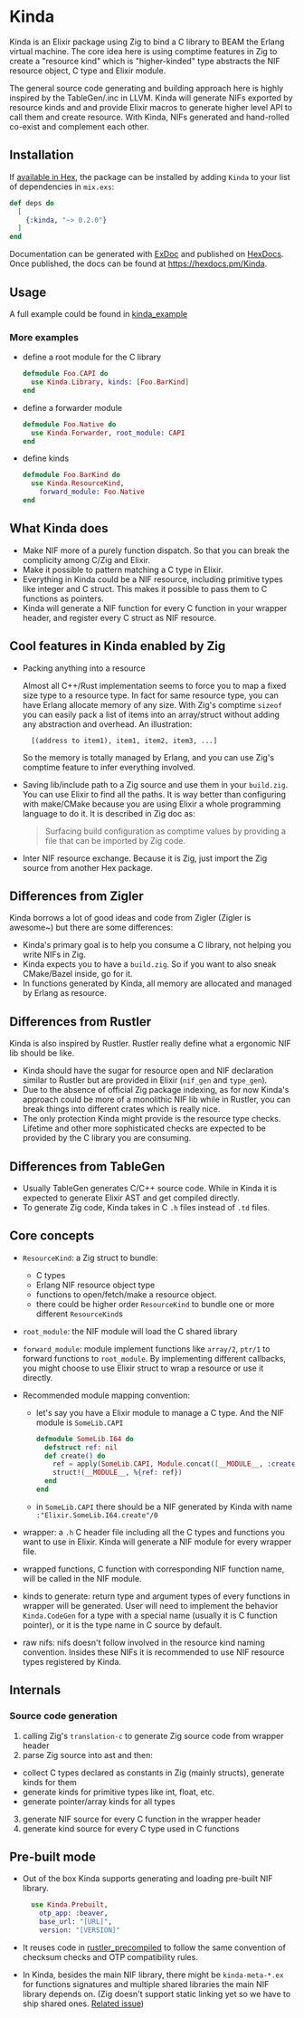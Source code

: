 # Kinda

Kinda is an Elixir package using Zig to bind a C library to BEAM the Erlang virtual machine.
The core idea here is using comptime features in Zig to create a "resource kind" which is "higher-kinded" type abstracts the NIF resource object, C type and Elixir module.

The general source code generating and building approach here is highly inspired by the TableGen/.inc in LLVM.
Kinda will generate NIFs exported by resource kinds and and provide Elixir macros to generate higher level API to call them and create resource.
With Kinda, NIFs generated and hand-rolled co-exist and complement each other.

## Installation

If [available in Hex](https://hex.pm/docs/publish), the package can be installed
by adding `Kinda` to your list of dependencies in `mix.exs`:

```elixir
def deps do
  [
    {:kinda, "~> 0.2.0"}
  ]
end
```

Documentation can be generated with [ExDoc](https://github.com/elixir-lang/ex_doc)
and published on [HexDocs](https://hexdocs.pm). Once published, the docs can
be found at <https://hexdocs.pm/Kinda>.

## Usage

A full example could be found in [kinda_example](kinda_example)

### More examples

- define a root module for the C library

  ```elixir
  defmodule Foo.CAPI do
    use Kinda.Library, kinds: [Foo.BarKind]
  end
  ```

- define a forwarder module
  ```elixir
  defmodule Foo.Native do
    use Kinda.Forwarder, root_module: CAPI
  end
  ```
- define kinds
  ```elixir
  defmodule Foo.BarKind do
    use Kinda.ResourceKind,
      forward_module: Foo.Native
  end
  ```

## What Kinda does

- Make NIF more of a purely function dispatch. So that you can break the complicity among C/Zig and Elixir.
- Make it possible to pattern matching a C type in Elixir.
- Everything in Kinda could be a NIF resource, including primitive types like integer and C struct. This makes it possible to pass them to C functions as pointers.
- Kinda will generate a NIF function for every C function in your wrapper header, and register every C struct as NIF resource.

## Cool features in Kinda enabled by Zig

- Packing anything into a resource

  Almost all C++/Rust implementation seems to force you to map a fixed size type to a resource type.
  In fact for same resource type, you can have Erlang allocate memory of any size.
  With Zig's comptime `sizeof` you can easily pack a list of items into an array/struct without adding any abstraction and overhead. An illustration:

  ```
    [(address to item1), item1, item2, item3, ...]
  ```

  So the memory is totally managed by Erlang, and you can use Zig's comptime feature to infer everything involved.

- Saving lib/include path to a Zig source and use them in your `build.zig`. You can use Elixir to find all the paths. It is way better than configuring with make/CMake because you are using Elixir a whole programming language to do it. It is described in Zig doc as:

  > Surfacing build configuration as comptime values by providing a file that can be imported by Zig code.

- Inter NIF resource exchange. Because it is Zig, just import the Zig source from another Hex package.

## Differences from Zigler

Kinda borrows a lot of good ideas and code from Zigler (Zigler is awesome~) but there are some differences:

- Kinda's primary goal is to help you consume a C library, not helping you write NIFs in Zig.
- Kinda expects you to have a `build.zig`. So if you want to also sneak CMake/Bazel inside, go for it.
- In functions generated by Kinda, all memory are allocated and managed by Erlang as resource.

## Differences from Rustler

Kinda is also inspired by Rustler. Rustler really define what a ergonomic NIF lib should be like.

- Kinda should have the sugar for resource open and NIF declaration similar to Rustler but are provided in Elixir (`nif_gen` and `type_gen`).
- Due to the absence of official Zig package indexing, as for now Kinda's approach could be more of a monolithic NIF lib while in Rustler, you can break things into different crates which is really nice.
- The only protection Kinda might provide is the resource type checks. Lifetime and other more sophisticated checks are expected to be provided by the C library you are consuming.

## Differences from TableGen

- Usually TableGen generates C/C++ source code. While in Kinda it is expected to generate Elixir AST and get compiled directly.
- To generate Zig code, Kinda takes in C `.h` files instead of `.td` files.

## Core concepts

- `ResourceKind`: a Zig struct to bundle:

  - C types
  - Erlang NIF resource object type
  - functions to open/fetch/make a resource object.
  - there could be higher order `ResourceKind` to bundle one or more different `ResourceKind`s

- `root_module`: the NIF module will load the C shared library
- `forward_module`: module implement functions like `array/2`, `ptr/1` to forward functions to `root_module`. By implementing different callbacks, you might choose to use Elixir struct to wrap a resource or use it directly.
- Recommended module mapping convention:

  - let's say you have a Elixir module to manage a C type. And the NIF module is `SomeLib.CAPI`

    ```elixir
    defmodule SomeLib.I64 do
      defstruct ref: nil
      def create() do
        ref = apply(SomeLib.CAPI, Module.concat([__MODULE__, :create]) |> Kinda.check!
        struct!(__MODULE__, %{ref: ref})
      end
    end
    ```

  - in `SomeLib.CAPI` there should be a NIF generated by Kinda with name `:"Elixir.SomeLib.I64.create"/0`

- wrapper: a `.h` C header file including all the C types and functions you want to use in Elixir. Kinda will generate a NIF module for every wrapper file.
- wrapped functions, C function with corresponding NIF function name, will be called in the NIF module.
- kinds to generate: return type and argument types of every functions in wrapper will be generated. User will need to implement the behavior `Kinda.CodeGen` for a type with a special name (usually it is C function pointer), or it is the type name in C source by default.
- raw nifs: nifs doesn't follow involved in the resource kind naming convention. Insides these NIFs it is recommended to use NIF resource types registered by Kinda.

## Internals

### Source code generation

1. calling Zig's `translation-c` to generate Zig source code from wrapper header
2. parse Zig source into ast and then:

- collect C types declared as constants in Zig (mainly structs), generate kinds for them
- generate kinds for primitive types like int, float, etc.
- generate pointer/array kinds for all types

3. generate NIF source for every C function in the wrapper header
4. generate kind source for every C type used in C functions

## Pre-built mode

- Out of the box Kinda supports generating and loading pre-built NIF library.

  ```elixir
    use Kinda.Prebuilt,
      otp_app: :beaver,
      base_url: "[URL]",
      version: "[VERSION]"
  ```

- It reuses code in [rustler_precompiled](https://github.com/philss/rustler_precompiled.git) to follow the same convention of checksum checks and OTP compatibility rules.
- In Kinda, besides the main NIF library, there might be `kinda-meta-*.ex` for functions signatures and multiple shared libraries the main NIF library depends on. (Zig doesn't support static linking yet so we have to ship shared ones. [Related issue](https://github.com/ziglang/zig/issues/9053))
